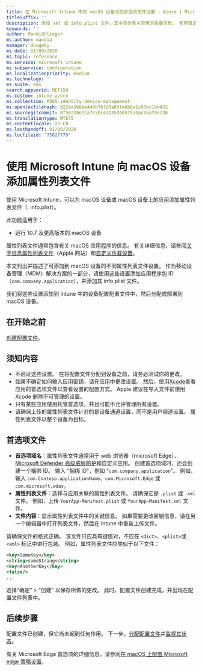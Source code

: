```yaml
---
title: 在 Microsoft Intune 中向 macOS 设备添加首选项文件设置 - Azure | Microsoft Docs
titleSuffix: ''
description: 添加 xml 或 info.plist 文件，其中包含有关应用的重要信息。 使用首选项文件设备配置配置文件更改属性列表文件中的密钥信息，并将其分配给 macOS 设备。
keywords: ''
author: MandiOhlinger
ms.author: mandia
manager: dougeby
ms.date: 01/09/2020
ms.topic: reference
ms.service: microsoft-intune
ms.subservice: configuration
ms.localizationpriority: medium
ms.technology: ''
ms.suite: ems
search.appverid: MET150
ms.custom: intune-azure
ms.collection: M365-identity-device-management
ms.openlocfilehash: d226a5b8ee448b7b168a03fe6b8a1c63bc1be432
ms.sourcegitcommit: 8f56220e7cafc5bc43135940575a9acb5afde730
ms.translationtype: MTE75
ms.contentlocale: zh-CN
ms.lasthandoff: 01/09/2020
ms.locfileid: "75827779"
---
```

# <a name="add-a-property-list-file-to-macos-devices-using-microsoft-intune"></a>使用 Microsoft Intune 向 macOS 设备添加属性列表文件

使用 Microsoft Intune，可以为 macOS 设备或 macOS 设备上的应用添加属性列表文件（. info.plist）。

此功能适用于：

- 运行 10.7 及更高版本的 macOS 设备

属性列表文件通常包含有关 macOS 应用程序的信息。 有关详细信息，请参阅[关于信息属性列表文件](https://developer.apple.com/library/archive/documentation/General/Reference/InfoPlistKeyReference/Articles/AboutInformationPropertyListFiles.html)（Apple 网站）和[自定义负载设置](https://support.apple.com/guide/mdm/custom-mdm9abbdbe7/1/web/1)。

本文列出并描述了可添加到 macOS 设备的不同属性列表文件设置。 作为移动设备管理（MDM）解决方案的一部分，请使用这些设置添加应用程序包 ID （`com.company.application`），并添加其 info.plist 文件。

我们将这些设置添加到 Intune 中的设备配置配置文件中，然后分配或部署到 macOS 设备。

## <a name="before-you-begin"></a>在开始之前

[创建配置文件](device-profile-create.md)。

## <a name="what-you-need-to-know"></a>须知内容

- 不验证这些设置。 在将配置文件分配到设备之前，请务必测试你的更改。
- 如果不确定如何输入应用密钥，请在应用中更改设置。 然后，使用[Xcode](https://developer.apple.com/xcode/)查看应用的首选项文件以查看设置的配置方式。 Apple 建议在导入文件前使用 Xcode 删除不可管理的设置。
- 只有某些应用使用托管首选项，并且可能不允许管理所有设置。
- 请确保上传的属性列表文件针对的是设备通道设置，而不是用户频道设置。 属性列表文件以整个设备为目标。

## <a name="preference-file"></a>首选项文件

- **首选项域名**：属性列表文件通常用于 web 浏览器（microsoft Edge）、 [Microsoft Defender 高级威胁防护](https://docs.microsoft.com/windows/security/threat-protection/microsoft-defender-atp/microsoft-defender-atp-mac)和自定义应用。 创建首选项域时，还会创建一个捆绑 ID。 输入 "捆绑 ID"，例如 "`com.company.application`"。 例如，输入 `com.Contoso.applicationName`、`com.Microsoft.Edge` 或 `com.microsoft.wdav`。
- **属性列表文件**：选择与应用关联的属性列表文件。 请确保它是 `.plist` 或 `.xml` 文件。 例如，上传 `YourApp-Manifest.plist` 或 `YourApp-Manifest.xml` 文件。
- **文件内容**：显示属性列表文件中的关键信息。 如果需要更改密钥信息，请在另一个编辑器中打开列表文件，然后在 Intune 中重新上传文件。

请确保文件的格式正确。 该文件只应具有键值对，不应在 `<dict>`、`<plist>`或 `<xml>` 标记中进行包装。 例如，属性列表文件应类似于以下文件：

```xml
<key>SomeKey</key>
<string>someString</string>
<key>AnotherKey</key>
<false/>
...
```

选择“确定”   > “创建”  以保存所做的更改。 此时，配置文件创建完成，并出现在配置文件列表中。

## <a name="next-steps"></a>后续步骤

配置文件已创建，但它尚未起到任何作用。 下一步，[分配配置文件](device-profile-assign.md)并[监视其状态](device-profile-monitor.md)。

有关 Microsoft Edge 首选项的详细信息，请参阅[在 macOS 上配置 Microsoft edge 策略设置](https://docs.microsoft.com/deployedge/configure-microsoft-edge-on-mac)。
